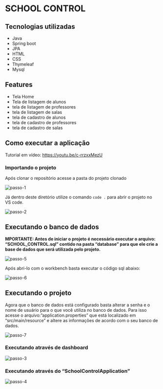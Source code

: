 # SCHOOL CONTROL

## Tecnologias utilizadas

* Java
* Spring boot
* JPA
* HTML
* CSS
* Thymeleaf
* Mysql

## Features

* Tela Home
* Tela de listagem de alunos
* tela de listagem de professores
* tela de listagem de salas
* tela de cadastro de alunos
* tela de cadastro de professores
* tela de cadastro de salas

## Como executar a aplicação

Tutorial em vídeo: https://youtu.be/c-rrzxxMezU

### Importando o projeto 

Após clonar o repositório acesse a pasta do projeto clonado

![passo-1](https://user-images.githubusercontent.com/71947546/158080158-4e7de812-2747-4e8a-bebc-5b133ef564f8.png)

Já dentro deste diretório utilize o comando `code .` para abrir o projeto no VS code.

![passo-2](https://user-images.githubusercontent.com/71947546/158080245-228ce430-82a0-43a1-a53d-8a006866c47d.png)

## Executando o banco de dados

**MPORTANTE: Antes de iniciar o projeto é necessário executar o arquivo: “SCHOOL_CONTROL.sql”  contido na pasta “database” para que ele crie a base de dados que será utilizada pelo projeto.**

![passo-5](https://user-images.githubusercontent.com/71947546/158080317-727d4480-3c1b-449c-b29c-053c60fae143.png)

Após abri-lo com o workbench basta executar o código sql abaixo:

![passo-6](https://user-images.githubusercontent.com/71947546/158080371-59f05485-bd19-4694-a50e-97a66fb942db.png)

## Executando o projeto

Agora que o banco de dados está configurado basta alterar a senha e o nome de usuário para o que você utiliza no banco de dados. Para isso acesse o arquivo:”application.properties” que está localizado em “src/main/resource”  e altere as informações de acordo com o seu banco de dados.

![passo-7](https://user-images.githubusercontent.com/71947546/158080429-b539311e-46fd-450b-8495-e3b9c0e4ffce.png)

### Executando através de dashboard

![passo-3](https://user-images.githubusercontent.com/71947546/158080479-b0d8cb53-923d-4524-bcbc-3d355dd2aae1.png)

### Executando através do “SchoolControlApplication”

![passo-4](https://user-images.githubusercontent.com/71947546/158080501-8264dc5c-66e3-44c2-8012-dabbf7c434a1.png)
